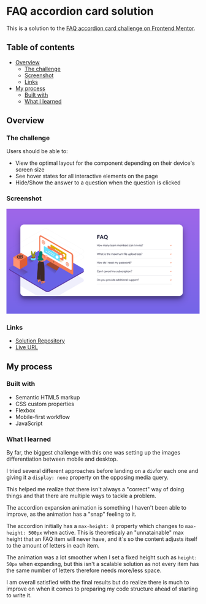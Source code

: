 # FAQ accordion card solution

This is a solution to the [FAQ accordion card challenge on Frontend Mentor](https://www.frontendmentor.io/challenges/faq-accordion-card-XlyjD0Oam).

## Table of contents

- [Overview](#overview)
  - [The challenge](#the-challenge)
  - [Screenshot](#screenshot)
  - [Links](#links)
- [My process](#my-process)
  - [Built with](#built-with)
  - [What I learned](#what-i-learned)

## Overview

### The challenge

Users should be able to:

- View the optimal layout for the component depending on their device's screen size
- See hover states for all interactive elements on the page
- Hide/Show the answer to a question when the question is clicked

### Screenshot

![](/images/final-screenshot.png)

### Links

- [Solution Repository](https://github.com/humbruno/faq-accordion)
- [Live URL](https://humbruno.github.io/faq-accordion/)

## My process

### Built with

- Semantic HTML5 markup
- CSS custom properties
- Flexbox
- Mobile-first workflow
- JavaScript

### What I learned

By far, the biggest challenge with this one was setting up the images differentiation between mobile and desktop.

I tried several different approaches before landing on a `div`for each one and giving it a `display: none` property on the opposing media query.

This helped me realize that there isn't always a "correct" way of doing things and that there are multiple ways to tackle a problem.

The accordion expansion animation is something I haven't been able to improve, as the animation has a "snap" feeling to it.

The accordion initially has a `max-height: 0` property which changes to `max-height: 500px` when active. This is theoreticaly an "unnatainable" max height that an FAQ item will never have, and it´s so the content adjusts itself to the amount of letters in each item.

The animation was a lot smoother when I set a fixed height such as `height: 50px` when expanding, but this isn't a scalable solution as not every item has the same number of letters therefore needs more/less space.

I am overall satisfied with the final results but do realize there is much to improve on when it comes to preparing my code structure ahead of starting to write it.

